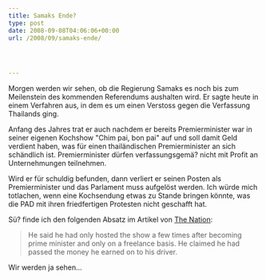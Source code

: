 ```yaml
---
title: Samaks Ende?
type: post
date: 2008-09-08T04:06:06+00:00
url: /2008/09/samaks-ende/




---
```

Morgen werden wir sehen, ob die Regierung Samaks es noch bis zum Meilenstein des kommenden Referendums aushalten wird. Er sagte heute in einem Verfahren aus, in dem es um einen Verstoss gegen die Verfassung Thailands ging.

Anfang des Jahres trat er auch nachdem er bereits Premierminister war in seiner eigenen Kochshow "Chim pai, bon pai" auf und soll damit Geld verdient haben, was für einen thailändischen Premierminister an sich schändlich ist. Premierminister dürfen verfassungsgemä? nicht mit Profit an Unternehmungen teilnehmen.

Wird er für schuldig befunden, dann verliert er seinen Posten als Premierminister und das Parlament muss aufgelöst werden. Ich würde mich totlachen, wenn eine Kochsendung etwas zu Stande bringen könnte, was die <span class="caps">PAD</span> mit ihren friedfertigen Protesten nicht geschafft hat.

Sü? finde ich den folgenden Absatz im Artikel von [The Nation][1]:

> He said he had only hosted the show a few times after becoming prime minister and only on a freelance basis. He claimed he had passed the money he earned on to his driver.

Wir werden ja sehen...

 [1]: http://www.nationmultimedia.com/2008/09/08/politics/politics_30082877.php

